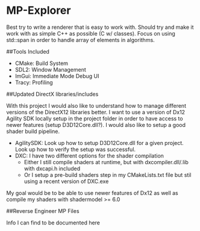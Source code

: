 # MP-Explorer
Best try to write a renderer that is easy to work with. Should try and make it work with as simple C++ as possible (C w/ classes). Focus on using std::span in order to handle array of elements in algorithms.

##Tools Included

- CMake: Build System
- SDL2: Window Management
- ImGui: Immediate Mode Debug UI
- Tracy: Profiling

##Updated DirectX libraries/includes

With this project I would also like to understand how to manage different versions of the DirectX12 libraries better. I want to use a version of Dx12 Agility SDK locally setup in the project folder in order to have access to newer features (setup D3D12Core.dll?). I would also like to setup a good shader build pipeline.

- AgilitySDK: Look up how to setup D3D12Core.dll for a given project. Look up how to verify the setup was successful.
- DXC: I have two different options for the shader compilation
    - Either I still compile shaders at runtime, but with dxcompiler.dll/.lib with dxcapi.h included
    - Or I setup a pre-build shaders step in my CMakeLists.txt file but stil using a recent version of DXC.exe

My goal would be to be able to use newer features of Dx12 as well as compile my shaders with shadermodel >= 6.0

##Reverse Engineer MP Files

Info I can find to be documented here
